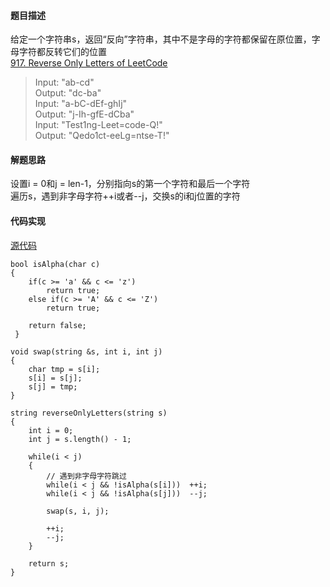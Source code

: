 #### 题目描述

给定一个字符串s，返回“反向”字符串，其中不是字母的字符都保留在原位置，字母字符都反转它们的位置  
[917. Reverse Only Letters of LeetCode](https://leetcode.com/problems/reverse-only-letters/description/)

> Input: "ab-cd"   
  Output: "dc-ba"  
  Input: "a-bC-dEf-ghIj"  
  Output: "j-Ih-gfE-dCba"  
  Input: "Test1ng-Leet=code-Q!"  
  Output: "Qedo1ct-eeLg=ntse-T!"

#### 解题思路

设置i = 0和j = len-1，分别指向s的第一个字符和最后一个字符  
遍历s，遇到非字母字符++i或者--j，交换s的i和j位置的字符

#### 代码实现

[源代码](/DivideAndConquer/reverse_pair.cpp)

```
bool isAlpha(char c)
{
    if(c >= 'a' && c <= 'z')
        return true;
    else if(c >= 'A' && c <= 'Z')
        return true;
    
    return false;
 }
    
void swap(string &s, int i, int j)
{
    char tmp = s[i];
    s[i] = s[j];
    s[j] = tmp;
}
    
string reverseOnlyLetters(string s) 
{
    int i = 0;
    int j = s.length() - 1;
    
    while(i < j)
    {
    	// 遇到非字母字符跳过
        while(i < j && !isAlpha(s[i]))  ++i;
        while(i < j && !isAlpha(s[j]))  --j;
        
        swap(s, i, j);
        
        ++i;
        --j;
    }
    
    return s;
}
```
